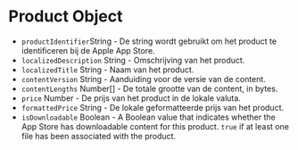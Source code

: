 # Product Object

* `productIdentifier`String - De string wordt gebruikt om het product te identificeren bij de Apple App Store.
* `localizedDescription` String - Omschrijving van het product.
* `localizedTitle` String - Naam van het product.
* `contentVersion` String - Aanduiding voor de versie van de content.
* `contentLengths` Number[] - De totale grootte van de content, in bytes.
* `price` Number - De prijs van het product in de lokale valuta.
* `formattedPrice` String - De lokale geformatteerde prijs van het product.
* `isDownloadable` Boolean - A Boolean value that indicates whether the App Store has downloadable content for this product. `true` if at least one file has been associated with the product.